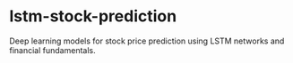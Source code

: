 # lstm-stock-prediction
Deep learning models for stock price prediction using LSTM networks and financial fundamentals.
